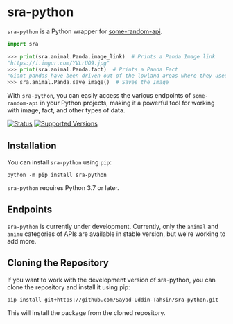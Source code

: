 # sra-python

`sra-python` is a Python wrapper for [some-random-api](https://some-random-api.ml).

```python
import sra

>>> print(sra.animal.Panda.image_link)  # Prints a Panda Image link
"https://i.imgur.com/YVLrUO9.jpg"
>>> print(sra.animal.Panda.fact)  # Prints a Panda Fact
"Giant pandas have been driven out of the lowland areas where they used to live and now are found only in the Chinese provinces of Sichuan, Gansu, and Shaanxi. The forests in these provinces are very damp and rainy. In one year, a forest may receive up to 50 inches of rain and snow."
>>> sra.animal.Panda.save_image()  # Saves the Image
```
With `sra-python`, you can easily access the various endpoints of `some-random-api` in your Python projects, making it a powerful tool for working with image, fact, and other types of data.

[![Status](https://img.shields.io/static/v1?label=Status&message=Stable&color=green)](https://pypi.org/project/sra-python) [![Supported Versions](https://img.shields.io/badge/3.7%20%7C%203.8%20%7C%203.9%20%7C%203.10%20%7C%203.11-3670A0?style=flat&logo=python&logoColor=ffdd54&label=Python)](https://pypi.org/project/sra-python)

## Installation
You can install `sra-python` using `pip`:
```console
python -m pip install sra-python
```
`sra-python` requires Python 3.7 or later.

## Endpoints
`sra-python` is currently under development. Currently, only the `animal` and `animu` categories of APIs are available in stable version, but we're working to add more.

## Cloning the Repository
If you want to work with the development version of sra-python, you can clone the repository and install it using pip:
```console
pip install git+https://github.com/Sayad-Uddin-Tahsin/sra-python.git
```
This will install the package from the cloned repository.
